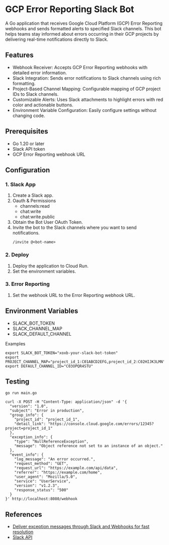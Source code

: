 # GCP Error Reporting Slack Bot

A Go application that receives Google Cloud Platform (GCP) Error Reporting webhooks and sends formatted alerts to specified Slack channels. This bot helps teams stay informed about errors occurring in their GCP projects by delivering real-time notifications directly to Slack.

## Features

- Webhook Receiver: Accepts GCP Error Reporting webhooks with detailed error information.
- Slack Integration: Sends error notifications to Slack channels using rich formatting.
- Project-Based Channel Mapping: Configurable mapping of GCP project IDs to Slack channels.
- Customizable Alerts: Uses Slack attachments to highlight errors with red color and actionable buttons.
- Environment Variable Configuration: Easily configure settings without changing code.

## Prerequisites

- Go 1.20 or later
- Slack API token
- GCP Error Reporting webhook URL

## Configuration

### 1. Slack App
1. Create a Slack app.
2. Oauth & Permissions
    - channels:read
    - chat:write
    - chat:write.public
3. Obtain the Bot User OAuth Token.
4. Invite the bot to the Slack channels where you want to send notifications.
    ```
    /invite @<bot-name>
    ```

### 2. Deploy

1. Deploy the application to Cloud Run.
2. Set the environment variables.

### 3. Error Reporting

1. Set the webhook URL to the Error Reporting webhook URL.

## Environment Variables

- SLACK_BOT_TOKEN
- SLACK_CHANNEL_MAP
- SLACK_DEFAULT_CHANNEL

Examples
```
export SLACK_BOT_TOKEN="xoxb-your-slack-bot-token"
export PROJECT_CHANNEL_MAP="project_id_1:C01ABCD2EFG,project_id_2:C02HIJK3LMN"
export DEFAULT_CHANNEL_ID="C03OPQR4STU"
```

## Testing

```
go run main.go
```

```
curl -X POST -H "Content-Type: application/json" -d '{
  "version": "1.0",
  "subject": "Error in production",
  "group_info": {
    "project_id": "project_id_1",
    "detail_link": "https://console.cloud.google.com/errors/12345?project=project_id_1"
  },
  "exception_info": {
    "type": "NullReferenceException",
    "message": "Object reference not set to an instance of an object."
  },
  "event_info": {
    "log_message": "An error occurred.",
    "request_method": "GET",
    "request_url": "https://example.com/api/data",
    "referrer": "https://example.com/home",
    "user_agent": "Mozilla/5.0",
    "service": "UserService",
    "version": "v1.2.3",
    "response_status": "500"
  }
}' http://localhost:8080/webhook
```

## References

- [Deliver exception messages through Slack and Webhooks for fast resolution](https://cloud.google.com/blog/products/devops-sre/use-slack-and-webhooks-for-notifications)
- [Slack API](https://api.slack.com/methods)
